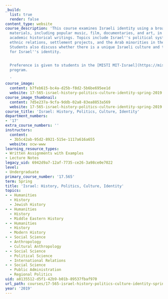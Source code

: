 ```yaml
---
_build:
  list: true
  render: false
content_type: website
course_description: 'This course examines Israeli identity using a broad array of
  materials, including popular music, film, documentaries, and art, in addition to
  academic historical writings. Topics include Israel''s political system and society,
  ethnic relations, settlement projects, and the Arab minorities in the Jewish state.
  Students also discuss whether there is a unique Israeli culture and the struggle
  for Israel''s identity.


  Preference is given to students in the [MISTI MIT-Israel](https://misti.mit.edu/mit-israel)
  program.

  '
course_image:
  content: b7feb615-bc4a-d25b-f8d2-5b6be695ee1d
  website: 17-565-israel-history-politics-culture-identity-spring-2019
course_image_thumbnail:
  content: 7d5e237a-9cfa-9ddb-02a8-83ea8853a569
  website: 17-565-israel-history-politics-culture-identity-spring-2019
course_title: 'Israel: History, Politics, Culture, Identity'
department_numbers:
- '17'
extra_course_numbers: ''
instructors:
  content:
  - 3b5c42ab-95d2-8921-515e-1117a616a655
  website: ocw-www
learning_resource_types:
- Written Assignments with Examples
- Lecture Notes
legacy_uid: 6942d9a7-12af-7735-ce26-3a98ce0e7022
level:
- Undergraduate
primary_course_number: '17.565'
term: Spring
title: 'Israel: History, Politics, Culture, Identity'
topics:
- - Humanities
  - History
  - Jewish History
- - Humanities
  - History
  - Middle Eastern History
- - Humanities
  - History
  - Modern History
- - Social Science
  - Anthropology
  - Cultural Anthropology
- - Social Science
  - Political Science
  - International Relations
- - Social Science
  - Public Administration
  - Regional Politics
uid: a8135512-d5f1-42b9-b01b-89537fbaf970
url_path: courses/17-565-israel-history-politics-culture-identity-spring-2019
year: '2019'
---
```

